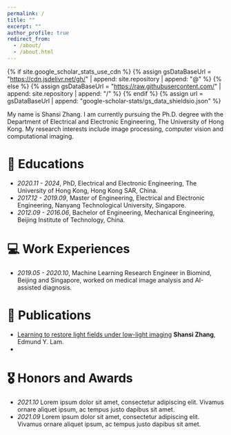 ```yaml
---
permalink: /
title: ""
excerpt: ""
author_profile: true
redirect_from: 
  - /about/
  - /about.html
---
```


{% if site.google_scholar_stats_use_cdn %}
{% assign gsDataBaseUrl = "https://cdn.jsdelivr.net/gh/" | append: site.repository | append: "@" %}
{% else %}
{% assign gsDataBaseUrl = "https://raw.githubusercontent.com/" | append: site.repository | append: "/" %}
{% endif %}
{% assign url = gsDataBaseUrl | append: "google-scholar-stats/gs_data_shieldsio.json" %}

<span class='anchor' id='about-me'></span>

My name is Shansi Zhang. I am currently pursuing the Ph.D. degree with the Department of Electrical and Electronic Engineering, The University of Hong Kong. My research interests include image processing, computer vision and computational imaging.

# 📖 Educations
- *2020.11 - 2024*, PhD, Electrical and Electronic Engineering, The University of Hong Kong, Hong Kong SAR, China.
- *2017.12 - 2019.09*, Master of Engineering, Electrical and Electronic Engineering, Nanyang Technological University, Singapore.
- *2012.09 - 2016.06*, Bachelor of Engineering, Mechanical Engineering, Beijing Institute of Technology, China.

# 💻 Work Experiences
- *2019.05 - 2020.10*, Machine Learning Research Engineer in Biomind, Beijing and Singapore, worked on medical image analysis and AI-assisted diagnosis.

# 📝 Publications 

- [Learning to restore light fields under low-light imaging](https://www.sciencedirect.com/science/article/abs/pii/S0925231221008274)
   **Shansi Zhang**, Edmund Y. Lam.
- 


# 🎖 Honors and Awards
- *2021.10* Lorem ipsum dolor sit amet, consectetur adipiscing elit. Vivamus ornare aliquet ipsum, ac tempus justo dapibus sit amet. 
- *2021.09* Lorem ipsum dolor sit amet, consectetur adipiscing elit. Vivamus ornare aliquet ipsum, ac tempus justo dapibus sit amet. 

